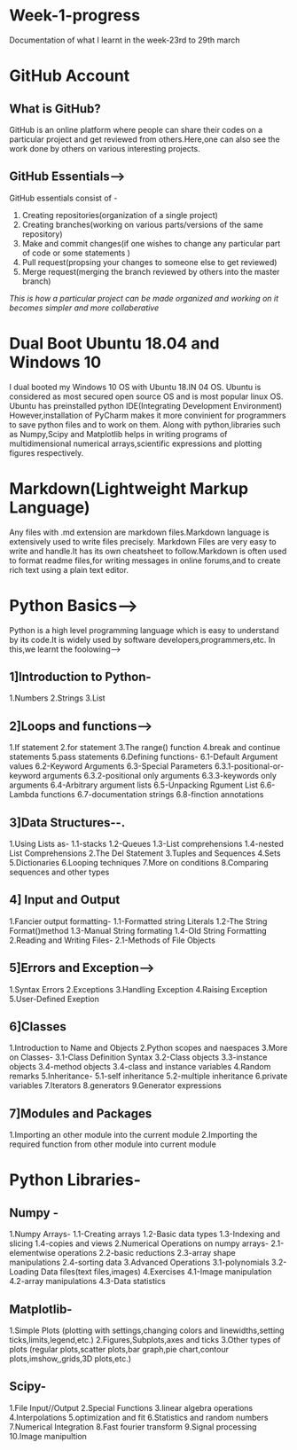 # Week-1-progress
Documentation of what I learnt in the week-23rd to 29th march

# GitHub Account
## What is GitHub?
GitHub is an online platform where people can share their codes on a particular project and get reviewed from others.Here,one can also see the work done by others on various interesting projects.
## GitHub Essentials-->
GitHub essentials consist of -
1. Creating repositories(organization of a single project)
2. Creating branches(working on various parts/versions of the same repository)
3. Make and commit changes(if one wishes to change any particular part of code or some statements )
4. Pull request(propsing your changes to someone else to get reviewed)
5. Merge request(merging the branch reviewed by others into the master branch)

_This is how a particular project can be made organized and working on it becomes simpler and more collaberative_

# Dual Boot Ubuntu 18.04 and Windows 10
I dual booted my Windows 10 OS with Ubuntu 18.IN
04 OS.
Ubuntu is considered as most secured open source OS and is most popular linux OS.
Ubuntu has preinstalled python IDE(Integrating Development Environment)
However,installation of PyCharm makes it more convinient for programmers to save python files and to work on them.
Along with python,libraries such as Numpy,Scipy and Matplotlib helps in writing programs of multidimensional numerical arrays,scientific expressions and plotting figures respectively.

# Markdown(Lightweight Markup Language)
Any files with .md extension are markdown files.Markdown language is extensively used to write files precisely.
Markdown Files are very easy to write and handle.It has its own cheatsheet to follow.Markdown is often used to format readme files,for writing messages in online forums,and to create rich text using a plain text editor.

# Python Basics-->
Python is a high level programming language which is easy to understand by its code.It is widely used by software developers,programmers,etc.
In this,we learnt the foolowing-->
## 1]Introduction to Python-
1.Numbers
2.Strings
3.List
## 2]Loops and functions-->
1.If statement
2.for statement
3.The range() function
4.break and continue statements
5.pass statements
6.Defining functions-
  6.1-Default Argument values
  6.2-Keyword Arguments
  6.3-Special Parameters
      6.3.1-positional-or-keyword arguments
      6.3.2-positional only arguments
      6.3.3-keywords only arguments
  6.4-Arbitrary argument lists
  6.5-Unpacking Rgument List
  6.6-Lambda functions
  6.7-documentation strings
  6.8-finction annotations
## 3]Data Structures--.
1.Using Lists as-
  1.1-stacks
  1.2-Queues
  1.3-List comprehensions
  1.4-nested List Comprehensions
2.The Del Statement
3.Tuples and Sequences
4.Sets
5.Dictionaries
6.Looping techniques
7.More on conditions
8.Comparing sequences and other types
## 4] Input and Output
1.Fancier output formatting-
  1.1-Formatted string Literals
  1.2-The String Format()method
  1.3-Manual String formating
  1.4-Old String Formatting
2.Reading and Writing Files-
  2.1-Methods of File Objects
## 5]Errors and Exception-->
1.Syntax Errors
2.Exceptions
3.Handling Exception
4.Raising Exception
5.User-Defined Exeption
## 6]Classes
1.Introduction to Name and Objects
2.Python scopes and naespaces
3.More on Classes-
  3.1-Class Definition Syntax
  3.2-Class objects
  3.3-instance objects
  3.4-method objects
  3.4-class and instance variables
4.Random remarks
5.Inheritance-
  5.1-self inheritance
  5.2-multiple inheritance
6.private variables
7.Iterators
8.generators
9.Generator expressions
## 7]Modules and Packages
1.Importing an other module into the current module
2.Importing  the required function from other module into current module

# Python Libraries-
## Numpy -
1.Numpy Arrays-
  1.1-Creating arrays
  1.2-Basic data types
  1.3-Indexing and slicing
  1.4-copies and views
2.Numerical Operations on numpy arrays-
  2.1-elementwise operations
  2.2-basic reductions
  2.3-array shape manipulations
  2.4-sorting data
3.Advanced Operations
  3.1-polynomials
  3.2-Loading Data files(text files,images)
4.Exercises
  4.1-Image manipulation
  4.2-array manipulations
  4.3-Data statistics
  
  ## Matplotlib-
  1.Simple Plots
    (plotting with settings,changing colors and linewidths,setting ticks,limits,legend,etc.)
  2.Figures,Subplots,axes and ticks
  3.Other types of plots
    (regular plots,scatter plots,bar graph,pie chart,contour plots,imshow,,grids,3D plots,etc.)
  
  ## Scipy-
  1.File Input//Output
  2.Special Functions
  3.linear algebra operations
  4.Interpolations
  5.optimization and fit
  6.Statistics and random numbers
  7.Numerical Integration
  8.Fast fourier transform
  9.Signal processing
  10.Image manipultion
  
